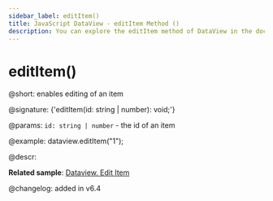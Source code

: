 ```yaml
---
sidebar_label: editItem()
title: JavaScript DataView - editItem Method ()
description: You can explore the editItem method of DataView in the documentation of the DHTMLX JavaScript UI library. Browse developer guides and API reference, try out code examples and live demos, and download a free 30-day evaluation version of DHTMLX Suite 7.
---
```


# editItem()

@short: enables editing of an item

@signature: {'editItem(id: string | number): void;'}

@params:
`id: string | number` - the id of an item

@example:
dataview.editItem("1");

@descr:

**Related sample**: [Dataview. Edit Item](https://snippet.dhtmlx.com/i09isp2d)

@changelog: added in v6.4

[comment]: # (@related: dataview/manipulating_data.md#editing-items)

[comment]: # (@relatedapi: dataview/api/dataview_editable_config.md)
